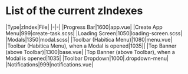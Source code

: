 # List of the current zIndexes

|Type|zIndex|File|
|-|-|
|Progress Bar|1600|app.vue|
|Create App Menu|999|create-task.scss|
|Loading Screen|1050|loading-screen.scss|
|Modals|1350|modal.scss|
|Toolbar (Habitica Menu)|1080|menu.vue|
|Toolbar (Habitica Menu), when a Modal is opened|1035||
|Top Banner (above Toolbar)|1300|base.vue|
|Top Banner (above Toolbar), when a Modal is opened|1035|
|Toolbar Dropdown|1000|.dropdown-menu|
|Notifications|999|notifications.vue|
